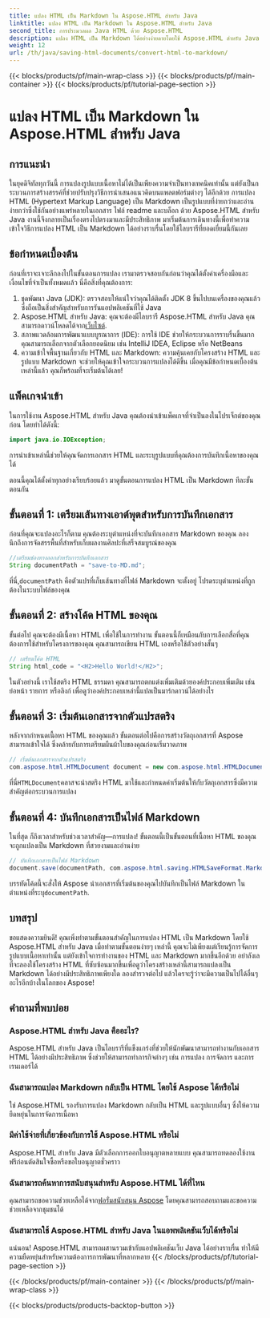 ```yaml
---
title: แปลง HTML เป็น Markdown ใน Aspose.HTML สำหรับ Java
linktitle: แปลง HTML เป็น Markdown ใน Aspose.HTML สำหรับ Java
second_title: การประมวลผล Java HTML ด้วย Aspose.HTML
description: แปลง HTML เป็น Markdown ได้อย่างง่ายดายโดยใช้ Aspose.HTML สำหรับ Java ปฏิบัติตามคำแนะนำทีละขั้นตอนนี้เพื่อการแปลงและจัดการเนื้อหาอย่างราบรื่น
weight: 12
url: /th/java/saving-html-documents/convert-html-to-markdown/
---
```


{{< blocks/products/pf/main-wrap-class >}}
{{< blocks/products/pf/main-container >}}
{{< blocks/products/pf/tutorial-page-section >}}

# แปลง HTML เป็น Markdown ใน Aspose.HTML สำหรับ Java

## การแนะนำ
ในยุคดิจิทัลทุกวันนี้ การแปลงรูปแบบเนื้อหาไม่ได้เป็นเพียงความจำเป็นทางเทคนิคเท่านั้น แต่ยังเป็นกระบวนการสร้างสรรค์ที่ช่วยปรับปรุงวิธีการนำเสนอแนวคิดบนแพลตฟอร์มต่างๆ ได้อีกด้วย การแปลง HTML (Hypertext Markup Language) เป็น Markdown เป็นรูปแบบที่ง่ายกว่าและอ่านง่ายกว่าซึ่งใช้กันอย่างแพร่หลายในเอกสาร ไฟล์ readme และบล็อก ด้วย Aspose.HTML สำหรับ Java งานนี้จึงกลายเป็นเรื่องตรงไปตรงมาและมีประสิทธิภาพ มาเริ่มต้นการเดินทางนี้เพื่อทำความเข้าใจวิธีการแปลง HTML เป็น Markdown ได้อย่างราบรื่นโดยใช้ไลบรารีที่ยอดเยี่ยมนี้กันเลย
## ข้อกำหนดเบื้องต้น
ก่อนที่เราจะเจาะลึกลงไปในขั้นตอนการแปลง เรามาตรวจสอบกันก่อนว่าคุณได้ตั้งค่าเครื่องมือและเงื่อนไขที่จำเป็นทั้งหมดแล้ว นี่คือสิ่งที่คุณต้องการ:
1. ชุดพัฒนา Java (JDK): ตรวจสอบให้แน่ใจว่าคุณได้ติดตั้ง JDK 8 ขึ้นไปบนเครื่องของคุณแล้ว ซึ่งถือเป็นสิ่งสำคัญสำหรับการรันแอปพลิเคชันที่ใช้ Java
2.  Aspose.HTML สำหรับ Java: คุณจะต้องมีไลบรารี Aspose.HTML สำหรับ Java คุณสามารถดาวน์โหลดได้จาก[เว็บไซต์](https://releases.aspose.com/html/java/).
3. สภาพแวดล้อมการพัฒนาแบบบูรณาการ (IDE): การใช้ IDE ช่วยให้กระบวนการราบรื่นขึ้นมาก คุณสามารถเลือกจากตัวเลือกยอดนิยม เช่น IntelliJ IDEA, Eclipse หรือ NetBeans
4. ความเข้าใจพื้นฐานเกี่ยวกับ HTML และ Markdown: ความคุ้นเคยกับโครงสร้าง HTML และรูปแบบ Markdown จะช่วยให้คุณเข้าใจกระบวนการแปลงได้ดีขึ้น
เมื่อคุณมีข้อกำหนดเบื้องต้นเหล่านี้แล้ว คุณก็พร้อมที่จะเริ่มต้นได้เลย!
## แพ็คเกจนำเข้า
ในการใช้งาน Aspose.HTML สำหรับ Java คุณต้องนำเข้าแพ็คเกจที่จำเป็นลงในโปรเจ็กต์ของคุณก่อน โดยทำได้ดังนี้:
```java
import java.io.IOException;
```
การนำเข้าเหล่านี้ช่วยให้คุณจัดการเอกสาร HTML และระบุรูปแบบที่คุณต้องการบันทึกเนื้อหาของคุณได้

ตอนนี้คุณได้ตั้งค่าทุกอย่างเรียบร้อยแล้ว มาดูขั้นตอนการแปลง HTML เป็น Markdown ทีละขั้นตอนกัน
## ขั้นตอนที่ 1: เตรียมเส้นทางเอาต์พุตสำหรับการบันทึกเอกสาร
ก่อนที่คุณจะแปลงอะไรก็ตาม คุณต้องระบุตำแหน่งที่จะบันทึกเอกสาร Markdown ของคุณ ลองนึกถึงการจัดสรรพื้นที่สำหรับเก็บผลงานศิลปะที่เสร็จสมบูรณ์ของคุณ
```java
//เตรียมช่องทางออกสำหรับการบันทึกเอกสาร
String documentPath = "save-to-MD.md";
```
 ที่นี่,`documentPath` คือตัวแปรที่เก็บเส้นทางที่ไฟล์ Markdown จะตั้งอยู่ โปรดระบุตำแหน่งที่ถูกต้องในระบบไฟล์ของคุณ
## ขั้นตอนที่ 2: สร้างโค้ด HTML ของคุณ
ขั้นต่อไป คุณจะต้องมีเนื้อหา HTML เพื่อใช้ในการทำงาน ขั้นตอนนี้ก็เหมือนกับการเลือกสื่อที่คุณต้องการใช้สำหรับโครงการของคุณ คุณสามารถเขียน HTML เองหรือใช้ตัวอย่างสั้นๆ
```java
// เตรียมโค้ด HTML
String html_code = "<H2>Hello World!</H2>";
```
ในตัวอย่างนี้ เราใช้สตริง HTML ธรรมดา คุณสามารถตกแต่งเพิ่มเติมด้วยองค์ประกอบเพิ่มเติม เช่น ย่อหน้า รายการ หรือลิงก์ เพื่อดูว่าองค์ประกอบเหล่านี้แปลเป็นมาร์กดาวน์ได้อย่างไร
## ขั้นตอนที่ 3: เริ่มต้นเอกสารจากตัวแปรสตริง
หลังจากกำหนดเนื้อหา HTML ของคุณแล้ว ขั้นตอนต่อไปคือการสร้างวัตถุเอกสารที่ Aspose สามารถเข้าใจได้ ซึ่งคล้ายกับการเตรียมผืนผ้าใบของคุณก่อนเริ่มวาดภาพ
```java
// เริ่มต้นเอกสารจากตัวแปรสตริง
com.aspose.html.HTMLDocument document = new com.aspose.html.HTMLDocument(html_code, ".");
```
 ที่นี่`HTMLDocument`คลาสจะนำสตริง HTML มาใช้และกำหนดค่าเริ่มต้นให้กับวัตถุเอกสารซึ่งมีความสำคัญต่อกระบวนการแปลง
## ขั้นตอนที่ 4: บันทึกเอกสารเป็นไฟล์ Markdown
ในที่สุด ก็ถึงเวลาสำหรับช่วงเวลาสำคัญ—การแปลง! ขั้นตอนนี้เป็นขั้นตอนที่เนื้อหา HTML ของคุณจะถูกแปลงเป็น Markdown ที่สวยงามและอ่านง่าย
```java
// บันทึกเอกสารเป็นไฟล์ Markdown
document.save(documentPath, com.aspose.html.saving.HTMLSaveFormat.Markdown);
```
 บรรทัดโค้ดนี้จะสั่งให้ Aspose นำเอกสารที่เริ่มต้นของคุณไปบันทึกเป็นไฟล์ Markdown ในตำแหน่งที่ระบุ`documentPath`.
## บทสรุป
ขอแสดงความยินดี! คุณเพิ่งทำตามขั้นตอนสำคัญในการแปลง HTML เป็น Markdown โดยใช้ Aspose.HTML สำหรับ Java เมื่อทำตามขั้นตอนง่ายๆ เหล่านี้ คุณจะไม่เพียงแต่เรียนรู้การจัดการรูปแบบเนื้อหาเท่านั้น แต่ยังเข้าใจการทำงานของ HTML และ Markdown มากขึ้นอีกด้วย อย่าลังเลที่จะลองใช้โครงสร้าง HTML ที่ซับซ้อนมากขึ้นเพื่อดูว่าโครงสร้างเหล่านี้สามารถแปลงเป็น Markdown ได้อย่างมีประสิทธิภาพเพียงใด ลองสำรวจต่อไป แล้วใครจะรู้ว่าจะมีความเป็นไปได้อื่นๆ อะไรอีกบ้างในโลกของ Aspose!
## คำถามที่พบบ่อย
### Aspose.HTML สำหรับ Java คืออะไร?
Aspose.HTML สำหรับ Java เป็นไลบรารีที่แข็งแกร่งที่ช่วยให้นักพัฒนาสามารถทำงานกับเอกสาร HTML ได้อย่างมีประสิทธิภาพ ซึ่งช่วยให้สามารถทำภารกิจต่างๆ เช่น การแปลง การจัดการ และการเรนเดอร์ได้
### ฉันสามารถแปลง Markdown กลับเป็น HTML โดยใช้ Aspose ได้หรือไม่
ใช่ Aspose.HTML รองรับการแปลง Markdown กลับเป็น HTML และรูปแบบอื่นๆ ซึ่งให้ความยืดหยุ่นในการจัดการเนื้อหา
### มีค่าใช้จ่ายที่เกี่ยวข้องกับการใช้ Aspose.HTML หรือไม่
Aspose.HTML สำหรับ Java มีตัวเลือกการออกใบอนุญาตหลายแบบ คุณสามารถทดลองใช้งานฟรีก่อนตัดสินใจซื้อหรือขอใบอนุญาตชั่วคราว
### ฉันสามารถค้นหาการสนับสนุนสำหรับ Aspose.HTML ได้ที่ไหน
 คุณสามารถขอความช่วยเหลือได้จาก[ฟอรั่มสนับสนุน Aspose](https://forum.aspose.com/c/html/29) โดยคุณสามารถสอบถามและขอความช่วยเหลือจากชุมชนได้
### ฉันสามารถใช้ Aspose.HTML สำหรับ Java ในแอพพลิเคชันเว็บได้หรือไม่
แน่นอน! Aspose.HTML สามารถผสานรวมเข้ากับแอปพลิเคชันเว็บ Java ได้อย่างราบรื่น ทำให้มีความยืดหยุ่นสำหรับความต้องการการพัฒนาที่หลากหลาย
{{< /blocks/products/pf/tutorial-page-section >}}

{{< /blocks/products/pf/main-container >}}
{{< /blocks/products/pf/main-wrap-class >}}

{{< blocks/products/products-backtop-button >}}

